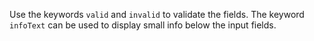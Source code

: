Use the keywords `valid` and `invalid` to validate the fields. The keyword `infoText` can be used to display small info below the input fields.